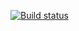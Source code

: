 [![Build status](https://ci.appveyor.com/api/projects/status/ssjw5r3yohesa956?svg=true)](https://ci.appveyor.com/project/Daria-chizh/top-tasks)
